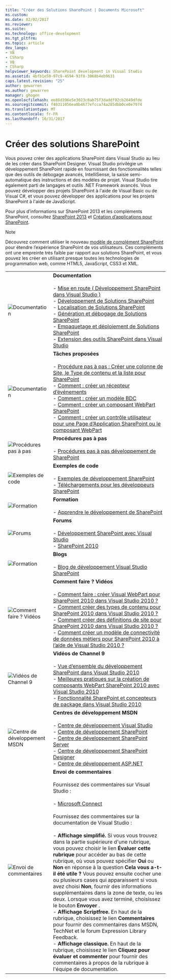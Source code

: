 ```yaml
---
title: "Créer des Solutions SharePoint | Documents Microsoft"
ms.custom: 
ms.date: 02/02/2017
ms.reviewer: 
ms.suite: 
ms.technology: office-development
ms.tgt_pltfrm: 
ms.topic: article
dev_langs:
- VB
- CSharp
- VB
- CSharp
helpviewer_keywords: SharePoint development in Visual Studio
ms.assetid: 4bfb1e59-97c9-4594-93f8-3068b4eb9631
caps.latest.revision: "25"
author: gewarren
ms.author: gewarren
manager: ghogen
ms.openlocfilehash: ee86d396e5e3023c0ab75f3daddf92cb2649dfde
ms.sourcegitcommit: f40311056ea0b4677efcca74a285dbb0ce0e7974
ms.translationtype: MT
ms.contentlocale: fr-FR
ms.lasthandoff: 10/31/2017
---
```

# <a name="create-sharepoint-solutions"></a>Créer des solutions SharePoint
  Vous pouvez créer des applications SharePoint dans Visual Studio au lieu de les créer dans SharePoint Designer. Visual Studio privilégie un développement SharePoint rapide en fournissant des fonctionnalités telles que des outils de débogage avancés, IntelliSense, la saisie semi-automatique des instructions et des modèles de projet. Visual Studio tire également parti de langages et outils .NET Framework avancés. Vous pouvez développer des projets SharePoint à l'aide de Visual Basic ou de Visual C#, et vous pouvez développer des applications pour les projets SharePoint à l'aide de JavaScript.  
  
 Pour plus d’informations sur SharePoint 2013 et les compléments SharePoint, consultez [SharePoint 2013](http://msdn.microsoft.com/library/jj162979.aspx) et [Création d’applications pour SharePoint](http://msdn.microsoft.com/library/office/apps/jj163230%28v=office.15%29.aspx).  
  
> [!NOTE]  
>  Découvrez comment utiliser le nouveau [modèle de complément SharePoint](https://msdn.microsoft.com/library/office/fp179930.aspx) pour étendre l’expérience SharePoint de vos utilisateurs. Ces compléments ont une empreinte très faible par rapport aux solutions SharePoint, et vous pouvez les créer en utilisant presque toutes les technologies de programmation web, comme HTML5, JavaScript, CSS3 et XML.  
  
|||  
|-|-|  
|![Documentation](../sharepoint/media/vs-icon-documentation.gif "Documentation")|**Documentation**<br /><br /> -   [Mise en route &#40; Développement SharePoint dans Visual Studio &#41;](../sharepoint/getting-started-sharepoint-development-in-visual-studio.md)<br />-   [Développement de Solutions SharePoint](../sharepoint/developing-sharepoint-solutions.md)<br />-   [Localisation de Solutions SharePoint](../sharepoint/localizing-sharepoint-solutions.md)<br />-   [Génération et débogage de Solutions SharePoint](../sharepoint/building-and-debugging-sharepoint-solutions.md)<br />-   [Empaquetage et déploiement de Solutions SharePoint](../sharepoint/packaging-and-deploying-sharepoint-solutions.md)<br />-   [Extension des outils SharePoint dans Visual Studio](../sharepoint/extending-the-sharepoint-tools-in-visual-studio.md)|  
|![Documentation](../sharepoint/media/vs-icon-documentation.gif "Documentation")|**Tâches proposées**<br /><br /> -   [Procédure pas à pas : Créer une colonne de Site, le Type de contenu et la liste pour SharePoint](../sharepoint/walkthrough-create-a-site-column-content-type-and-list-for-sharepoint.md)<br />-   [Comment : créer un récepteur d’événements](../sharepoint/how-to-create-an-event-receiver.md)<br />-   [Comment : créer un modèle BDC](../sharepoint/how-to-create-a-bdc-model.md)<br />-   [Comment : créer un composant WebPart SharePoint](../sharepoint/how-to-create-a-sharepoint-web-part.md)<br />-   [Comment : créer un contrôle utilisateur pour une Page d’Application SharePoint ou le composant WebPart](../sharepoint/how-to-create-a-user-control-for-a-sharepoint-application-page-or-web-part.md)|  
|![Procédures pas à pas](../sharepoint/media/vs-icon-walkthroughs.gif "procédures pas à pas")|**Procédures pas à pas**<br /><br /> -   [Procédures pas à pas développement de SharePoint](../sharepoint/sharepoint-development-walkthroughs.md)|  
|![Exemples de code](../sharepoint/media/vs-icon-codesamples.gif "exemples de Code")|**Exemples de code**<br /><br /> -   [Exemples de développement SharePoint](../sharepoint/sharepoint-development-samples.md)<br />-   [Téléchargements pour les développeurs SharePoint](http://msdn.microsoft.com/sharepoint/aa905690.aspx)|  
|![Formation](../sharepoint/media/vs-icon-training.gif "formation")|**Formation**<br /><br /> -   [Apprendre le développement de SharePoint](http://msdn.microsoft.com/sharepoint/aa905692.aspx)|  
|![Forums](../sharepoint/media/vs-icon-forums.gif "Forums")|**Forums**<br /><br /> -   [Développement SharePoint avec Visual Studio](http://social.msdn.microsoft.com/Forums/vssharepointdevelopment/threads)<br />-   [SharePoint 2010](http://social.msdn.microsoft.com/Forums/category/sharepoint2010,sharepoint/)|  
|![Formation](../sharepoint/media/vs-icon-training.gif "formation")|**Blogs**<br /><br /> -   [Blog de développement Visual Studio SharePoint](http://blogs.msdn.com/b/vssharepointtoolsblog/)|  
|![Comment faire ? Vidéos](../sharepoint/media/vs-icon-howdoivideos.gif "comment faire ? Vidéos")|**Comment faire ? Vidéos**<br /><br /> -   [Comment faire : créer Visual WebPart pour SharePoint 2010 dans Visual Studio 2010 ?](http://msdn.microsoft.com/vstudio/ff623014.aspx)<br />-   [Comment créer des types de contenu pour SharePoint 2010 dans Visual Studio 2010 ?](http://msdn.microsoft.com/vstudio/ff623016.aspx)<br />-   [Comment créer des définitions de site pour SharePoint 2010 dans Visual Studio 2010 ?](http://msdn.microsoft.com/vstudio/ff623012.aspx)<br />-   [Comment créer un modèle de connectivité de données métiers pour SharePoint 2010 à l’aide de Visual Studio 2010 ?](http://msdn.microsoft.com/vstudio/ff623022.aspx)|  
|![Vidéos de Channel 9](../sharepoint/media/vs-icon-channel9videos.gif "vidéos sur Channel 9")|**Vidéos de Channel 9**<br /><br /> -   [Vue d’ensemble du développement SharePoint dans Visual Studio 2010](http://channel9.msdn.com/posts/funkyonex/Overview-of-SharePoint-Development-in-Visual-Studio-2010/)<br />-   [Meilleures pratiques sur la création de composants WebPart SharePoint 2010 avec Visual Studio 2010](http://channel9.msdn.com/posts/funkyonex/Best-Practices-on-Building-SharePoint-2010-Web-Parts-with-Visual-Studio-2010/)<br />-   [Fonctionnalité SharePoint et concepteurs de package dans Visual Studio 2010](http://channel9.msdn.com/posts/funkyonex/SharePoint-Feature-and-Package-Designers-in-Visual-Studio-2010/)|  
|![Centre de développement MSDN](../sharepoint/media/vs-icon-msdndevcenter.gif "centre de développement MSDN")|**Centres de développement MSDN**<br /><br /> -   [Centre de développement Visual Studio](http://msdn.microsoft.com/vstudio/default.aspx)<br />-   [Centre de développement SharePoint](http://msdn.microsoft.com/sharepoint/default.aspx)<br />-   [Centre de développement SharePoint Server](http://msdn.microsoft.com/office/aa905503.aspx)<br />-   [Centre de développement SharePoint Designer](http://msdn.microsoft.com/office/bb421303.aspx)<br />-   [Centre de développement ASP.NET](http://msdn.microsoft.com/aa336522.aspx)|  
|![Envoi de commentaires](../sharepoint/media/vs-icon-feedback.gif "envoi de commentaires")|**Envoi de commentaires**<br /><br /> Fournissez des commentaires sur Visual Studio :<br /><br /> -   [Microsoft Connect](http://go.microsoft.com/fwlink/?LinkID=150463)<br /><br /> Fournissez des commentaires sur la documentation de Visual Studio :<br /><br /> -   **Affichage simplifié.** Si vous vous trouvez dans la partie supérieure d'une rubrique, vous pouvez choisir le lien **Évaluer cette rubrique** pour accéder au bas de cette rubrique, où vous pouvez spécifier **Oui** ou **Non** en réponse à la question **Cela vous a-t-il été utile ?** Vous pouvez ensuite cocher une ou plusieurs cases qui apparaissent si vous avez choisi **Non**, fournir des informations supplémentaires dans la zone de texte, ou les deux. Lorsque vous avez terminé, choisissez le bouton **Envoyer** .<br />-   **Affichage Scriptfree.** En haut de la rubrique, choisissez le lien **Commentaires** pour fournir des commentaires dans MSDN, TechNet et le forum Expression Library Feedback.<br />-   **Affichage classique.** En haut de la rubrique, choisissez le lien **Cliquez pour évaluer et commenter** pour fournir des commentaires à propos de la rubrique à l'équipe de documentation.|  
  
  